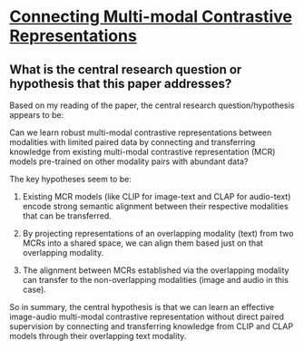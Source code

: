 # [Connecting Multi-modal Contrastive Representations](https://arxiv.org/abs/2305.14381)

## What is the central research question or hypothesis that this paper addresses?

 Based on my reading of the paper, the central research question/hypothesis appears to be:

Can we learn robust multi-modal contrastive representations between modalities with limited paired data by connecting and transferring knowledge from existing multi-modal contrastive representation (MCR) models pre-trained on other modality pairs with abundant data?

The key hypotheses seem to be:

1) Existing MCR models (like CLIP for image-text and CLAP for audio-text) encode strong semantic alignment between their respective modalities that can be transferred.

2) By projecting representations of an overlapping modality (text) from two MCRs into a shared space, we can align them based just on that overlapping modality. 

3) The alignment between MCRs established via the overlapping modality can transfer to the non-overlapping modalities (image and audio in this case).

So in summary, the central hypothesis is that we can learn an effective image-audio multi-modal contrastive representation without direct paired supervision by connecting and transferring knowledge from CLIP and CLAP models through their overlapping text modality.
